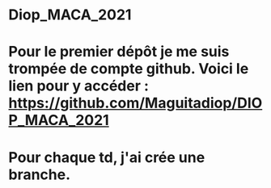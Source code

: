 # Diop_MACA_2021

# Pour le premier dépôt je me suis trompée de compte github. Voici le lien pour y accéder : https://github.com/Maguitadiop/DIOP_MACA_2021

# Pour chaque td, j'ai crée une branche.
